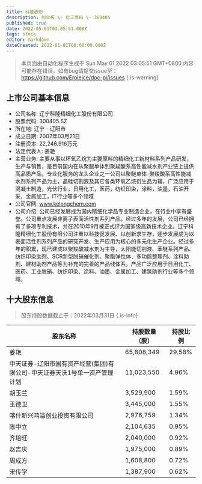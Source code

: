```yaml
---
title: 科隆股份
description: 创业板 \- 化工原料 \- 300405
published: true
date: 2022-05-01T03:05:51.000Z
tags: stock
editor: markdown
dateCreated: 2022-01-01T00:00:00.000Z
---
```


> 本页面由自动化程序生成于 Sun May 01 2022 03:05:51 GMT+0800
> 内容可能存在错误，如有bug请提交issue至：https://github.com/Eroleice/doc-pi/issues
{.is-warning}

## 上市公司基本信息
- 公司名称: 辽宁科隆精细化工股份有限公司
- 股票代码: 300405.SZ
- 所在地: 辽宁 - 辽阳市
- 成立日期: 2002年03月21日
- 注册资本: 22,246.916万元
- 法定代表人: 姜艳
- 主营业务: 主要从事以环氧乙烷为主要原料的精细化工新材料系列产品研发，生产与销售，是目前国内在从聚醚单体到聚羧酸系高性能减水剂产业链上提供高品质产品，专业化服务的龙头企业之一公司以聚醚单体-聚羧酸系高性能减水剂系列产品为主，晶硅切割液及其它各类环氧乙烷衍生品为辅，广泛应用于混凝土制造，光伏行业，日用化工，医药，纺织印染，涂料，油墨，石油开采，金属加工，IT行业等多个领域
- 公司官网: www.kelongchem.com
- 公司介绍: 公司已经发展成为国内精细化学品专业制造企业，在行业中享有盛誉。公司重点发展非离子表面活性剂系列产品。经过多年的发展，公司已经拥有了多项专利技术，并在2010年9月被正式评为国家级高新技术企业。辽宁科隆精细化工股份有限公司注重以科技促发展、以创新求生存，逐步发展成为以表面活性剂系列产品的研究开发、生产应用为核心的多元化生产企业。经过多年的积累，现已建成以聚羧酸减水剂为主导，太阳能切削液、苯醚系列产品、纺织印染助剂、SCR新型脱硝催化剂、聚酯弹性体、多功能整理剂、涂料助剂、建材助剂产品等为补充的完善的产品线体系。产品广泛应用于日用化工、医药、工业脱硝、纺织印染、涂料、油墨、金属加工、建筑助剂行业等多个领域。


## 十大股东信息
> 股东持股数据截止于：2022年03月31日
{.is-info}

| 股东名称 | 持股数量（股） | 持股比例 |
| --- | --- | --- |
| 姜艳 | 65,808,349 | 29.58% |
| 中天证券-辽阳市国有资产经营(集团)有限公司-中天证券天沃1号单一资产管理计划 | 11,023,550 | 4.96% |
| 胡玉兰 | 3,529,900 | 1.59% |
| 王德卫 | 3,445,000 | 1.55% |
| 喀什新兴鸿溢创业投资有限公司 | 2,976,759 | 1.34% |
| 陈中立 | 2,104,635 | 0.95% |
| 齐培旺 | 2,040,000 | 0.92% |
| 赵吉庆 | 1,975,000 | 0.89% |
| 周成方 | 1,608,800 | 0.72% |
| 宋传学 | 1,387,900 | 0.62% |




